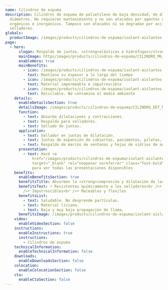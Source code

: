 ```yaml
---
name: Cilindros de espuma
description: Cilindros de espuma de polietileno de baja densidad, de diferentes
  diámetros. No requieren mantenimiento y no son atacados por agentes químicos,
  orgánicos e inorgánicos. Tampoco son atacados ni se degradan por acción de
  selladores.
globals:
  productImage: /images/products/cilindros-de-espuma/isolant-aislantes-linea-otros-usos-cilindros-de-espuma-producto-rollo.png
page:
  - hero:
      slogan: Respaldo de juntas, <strong>elásticas e hidrófugas</strong>
      mainImage: https/images/products/cilindros-de-espuma/CILINDRO_MG_5017_rtfpze.jpg
      enableHero: true
      mainBenefits:
        - icon: /images/products/cilindros-de-espuma/isolant-aislantes-linea-otros-usos-cilindros-de-espuma-beneficio-1.svg
          text: Mantiene su espesor a lo largo del tiempo
        - icon: /images/products/cilindros-de-espuma/isolant-aislantes-linea-otros-usos-cilindros-de-espuma-beneficio-2.svg
          text: Material impermeable e imputrescible
        - icon: /images/products/cilindros-de-espuma/isolant-aislantes-linea-otros-usos-cilindros-de-espuma-beneficio-3.svg
          text: Reciclable. No contamina el medio ambiente
    details:
      enableDetailsSection: true
      detailsImage: /images/products/cilindros-de-espuma/CILINDRO_DET_MG_5258_w7wvoz.jpg
      function:
        - text: Absorbe dilataciones y contracciones.
        - text: Respaldo para selladores.
        - text: Sellado de juntas.
      application:
        - text: Sellador en juntas de dilatación.
        - text: Juntas de expansión de cubiertas, pavimentos, piletas, etc.
        - text: Respaldo de marcos de ventanas y hojas de vidrios de auto.
      presentation:
        - text: Hacé <a
            href="/images/products/cilindros-de-espuma/isolant-aislantes-linea-otros-usos-cilindros-de-espuma-presentaciones.png"
            target="_blank" rel="noopener noreferrer" class="font-bold">click acá</a>
            para ver todas las presentaciones disponibles
    benefits:
      enableBenefitsSection: true
      benefitsTitle: Absorben la <strong>compresión y dilatación de las juntas</strong>
      benefitsText: • Resistentes químicamente a los selladores<br />• Impermeable<br
        />• Imputrescibles<br />• Maleables y flexiles
      benefitsList:
        - text: Saludable. No desprende partículas.
        - text: Material liviano.
        - text: Baja y muy baja propagación de llama.
      benefitsImage: /images/products/cilindros-de-espuma/isolant-aislantes-linea-otros-usos-cilindros-de-espuma-beneficio-exclusivo.jpg
    video:
      enableVideoSection: false
    instructions:
      enableInstructions: true
      instructions:
        - Cilindros de espuma
    technicalInformation:
      enableTechnicalInformation: false
    downloads:
      enableDownloadsSection: false
    colocation:
      enableColocationSection: false
    cta:
      enableCtaSection: false
---
```

